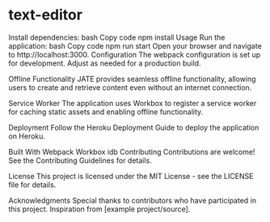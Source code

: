 # text-editor
Install dependencies:
bash
Copy code
npm install
Usage
Run the application:
bash
Copy code
npm run start
Open your browser and navigate to http://localhost:3000.
Configuration
The webpack configuration is set up for development. Adjust as needed for a production build.

Offline Functionality
JATE provides seamless offline functionality, allowing users to create and retrieve content even without an internet connection.

Service Worker
The application uses Workbox to register a service worker for caching static assets and enabling offline functionality.

Deployment
Follow the Heroku Deployment Guide to deploy the application on Heroku.

Built With
Webpack
Workbox
idb
Contributing
Contributions are welcome! See the Contributing Guidelines for details.

License
This project is licensed under the MIT License - see the LICENSE file for details.

Acknowledgments
Special thanks to contributors who have participated in this project.
Inspiration from [example project/source].
